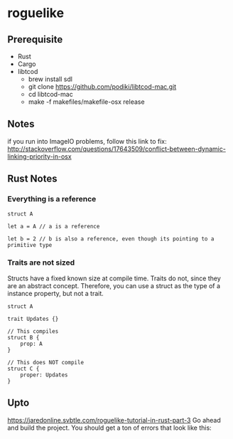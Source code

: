 # roguelike

## Prerequisite

* Rust
* Cargo
* libtcod
  * brew install sdl
  * git clone https://github.com/podiki/libtcod-mac.git
  * cd libtcod-mac
  * make -f makefiles/makefile-osx release

## Notes
if you run into ImageIO problems, follow this link to fix:
http://stackoverflow.com/questions/17643509/conflict-between-dynamic-linking-priority-in-osx

## Rust Notes

### Everything is a reference

```
struct A

let a = A // a is a reference

let b = 2 // b is also a reference, even though its pointing to a primitive type
```

### Traits are not sized

Structs have a fixed known size at compile time. Traits do not, since they are an abstract concept. Therefore, you can use a struct as the type of a instance property, but not a trait.

```
struct A

trait Updates {}

// This compiles
struct B {
    prop: A
}

// This does NOT compile
struct C {
    proper: Updates
}

```



## Upto

https://jaredonline.svbtle.com/roguelike-tutorial-in-rust-part-3
Go ahead and build the project. You should get a ton of errors that look like this: